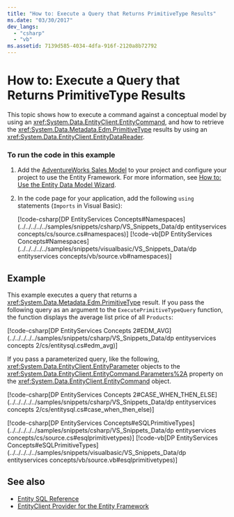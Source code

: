 ```yaml
---
title: "How to: Execute a Query that Returns PrimitiveType Results"
ms.date: "03/30/2017"
dev_langs: 
  - "csharp"
  - "vb"
ms.assetid: 7139d585-4034-4dfa-916f-2120a8b72792
---
```

# How to: Execute a Query that Returns PrimitiveType Results
This topic shows how to execute a command against a conceptual model by using an <xref:System.Data.EntityClient.EntityCommand>, and how to retrieve the <xref:System.Data.Metadata.Edm.PrimitiveType> results by using an <xref:System.Data.EntityClient.EntityDataReader>.  
  
### To run the code in this example  
  
1. Add the [AdventureWorks Sales Model](https://github.com/Microsoft/sql-server-samples/releases/tag/adventureworks) to your project and configure your project to use the Entity Framework. For more information, see [How to: Use the Entity Data Model Wizard](https://docs.microsoft.com/previous-versions/dotnet/netframework-4.0/bb738677(v=vs.100)).  
  
2. In the code page for your application, add the following `using` statements (`Imports` in Visual Basic):  
  
     [!code-csharp[DP EntityServices Concepts#Namespaces](../../../../../samples/snippets/csharp/VS_Snippets_Data/dp entityservices concepts/cs/source.cs#namespaces)]
     [!code-vb[DP EntityServices Concepts#Namespaces](../../../../../samples/snippets/visualbasic/VS_Snippets_Data/dp entityservices concepts/vb/source.vb#namespaces)]  
  
## Example  
 This example executes a query that returns a <xref:System.Data.Metadata.Edm.PrimitiveType> result. If you pass the following query as an argument to the `ExecutePrimitiveTypeQuery` function, the function displays the average list price of all `Products`:  
  
 [!code-csharp[DP EntityServices Concepts 2#EDM_AVG](../../../../../samples/snippets/csharp/VS_Snippets_Data/dp entityservices concepts 2/cs/entitysql.cs#edm_avg)]  
  
 If you pass a parameterized query, like the following, <xref:System.Data.EntityClient.EntityParameter> objects to the <xref:System.Data.EntityClient.EntityCommand.Parameters%2A> property on the <xref:System.Data.EntityClient.EntityCommand> object.  
  
 [!code-csharp[DP EntityServices Concepts 2#CASE_WHEN_THEN_ELSE](../../../../../samples/snippets/csharp/VS_Snippets_Data/dp entityservices concepts 2/cs/entitysql.cs#case_when_then_else)]  
  
 [!code-csharp[DP EntityServices Concepts#eSQLPrimitiveTypes](../../../../../samples/snippets/csharp/VS_Snippets_Data/dp entityservices concepts/cs/source.cs#esqlprimitivetypes)]
 [!code-vb[DP EntityServices Concepts#eSQLPrimitiveTypes](../../../../../samples/snippets/visualbasic/VS_Snippets_Data/dp entityservices concepts/vb/source.vb#esqlprimitivetypes)]  
  
## See also

- [Entity SQL Reference](./language-reference/entity-sql-reference.md)
- [EntityClient Provider for the Entity Framework](entityclient-provider-for-the-entity-framework.md)
